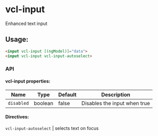 # vcl-input

Enhanced text input

## Usage:

```html
<input vcl-input [(ngModel)]="data">
<input vcl-input vcl-input-autoselect>
```

### API

#### vcl-input properties:

Name            | Type    | Default | Description
--------------- | ------- | ------- | -----------------------------------------------
`disabled`      | boolean | false   | Disables the input when true

#### Directives:

`vcl-input-autoselect`      | selects text on focus
